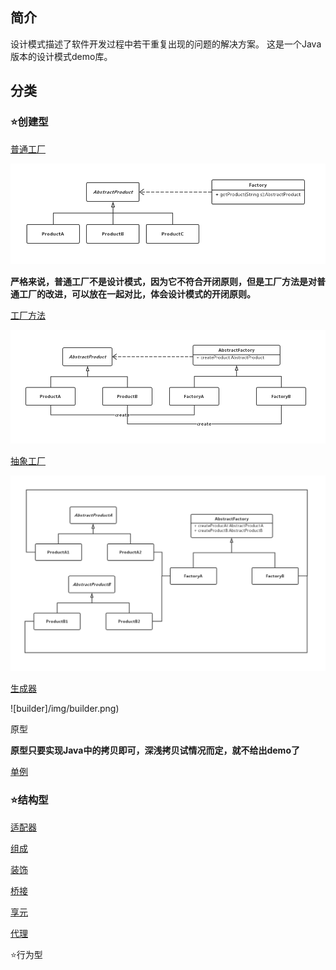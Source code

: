 ## 简介
设计模式描述了软件开发过程中若干重复出现的问题的解决方案。
这是一个Java版本的设计模式demo库。

## 分类

### :star:创建型

[普通工厂](src/simplefactory)

![simplefactory](/img/simplefactory.png)

**严格来说，普通工厂不是设计模式，因为它不符合开闭原则，但是工厂方法是对普通工厂的改进，可以放在一起对比，体会设计模式的开闭原则。**

[工厂方法](src/factorymethod)

![factorymethod](/img/factorymethod.png)

[抽象工厂](src/abstractfactory)

![abstractfactory](/img/abstractfactory.png)

[生成器](src/builder)

![builder]/img/builder.png)

原型

**原型只要实现Java中的拷贝即可，深浅拷贝试情况而定，就不给出demo了**

[单例](src/singleton)

### :star:结构型

[适配器](/src/adapter)

[组成](/src/composite)

[装饰](/src/decorator)

[桥接](/src/bridge)

[享元](/src/flyweight)

[代理](/src/proxy)

:star:行为型